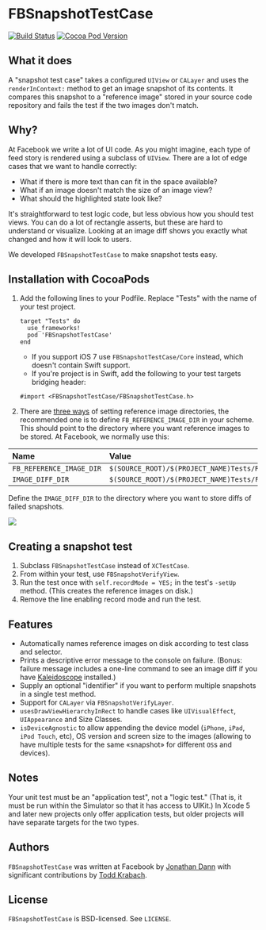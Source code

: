 FBSnapshotTestCase
======================

[![Build Status](https://travis-ci.org/facebook/ios-snapshot-test-case.svg)](https://travis-ci.org/facebook/ios-snapshot-test-case) [![Cocoa Pod Version](https://cocoapod-badges.herokuapp.com/v/FBSnapshotTestCase/badge.svg)](http://cocoadocs.org/docsets/FBSnapshotTestCase/)

What it does
------------

A "snapshot test case" takes a configured `UIView` or `CALayer` and uses the
`renderInContext:` method to get an image snapshot of its contents. It
compares this snapshot to a "reference image" stored in your source code
repository and fails the test if the two images don't match.

Why?
----

At Facebook we write a lot of UI code. As you might imagine, each type of
feed story is rendered using a subclass of `UIView`. There are a lot of edge
cases that we want to handle correctly:

- What if there is more text than can fit in the space available?
- What if an image doesn't match the size of an image view?
- What should the highlighted state look like?

It's straightforward to test logic code, but less obvious how you should test
views. You can do a lot of rectangle asserts, but these are hard to understand
or visualize. Looking at an image diff shows you exactly what changed and how
it will look to users.

We developed `FBSnapshotTestCase` to make snapshot tests easy.

Installation with CocoaPods
---------------------------

1. Add the following lines to your Podfile.  Replace "Tests" with the name of your test project.

     ```
     target "Tests" do
       use_frameworks!
       pod 'FBSnapshotTestCase'
     end
     ```

   - If you support iOS 7 use `FBSnapshotTestCase/Core` instead, which doesn't contain Swift support.
   - If you're project is in Swift, add the following to your test targets bridging header:
   
   ```
   #import <FBSnapshotTestCase/FBSnapshotTestCase.h>
   ```

2. There are [three ways](https://github.com/facebook/ios-snapshot-test-case/blob/master/FBSnapshotTestCase/FBSnapshotTestCase.h#L19-L29) of setting reference image directories, the recommended one is to define `FB_REFERENCE_IMAGE_DIR` in your scheme. This should point to the directory where you want reference images to be stored. At Facebook, we normally use this:

|Name|Value|
|:---|:----|
|`FB_REFERENCE_IMAGE_DIR`|`$(SOURCE_ROOT)/$(PROJECT_NAME)Tests/ReferenceImages`|
|`IMAGE_DIFF_DIR`|`$(SOURCE_ROOT)/$(PROJECT_NAME)Tests/FailureDiffs`|

Define the `IMAGE_DIFF_DIR` to the directory where you want to store diffs of failed snapshots.

![](FBSnapshotTestCaseDemo/Scheme_FB_REFERENCE_IMAGE_DIR.png)

Creating a snapshot test
------------------------

1. Subclass `FBSnapshotTestCase` instead of `XCTestCase`.
2. From within your test, use `FBSnapshotVerifyView`.
3. Run the test once with `self.recordMode = YES;` in the test's `-setUp`
   method. (This creates the reference images on disk.)
4. Remove the line enabling record mode and run the test.

Features
--------

- Automatically names reference images on disk according to test class and
  selector.
- Prints a descriptive error message to the console on failure. (Bonus:
  failure message includes a one-line command to see an image diff if
  you have [Kaleidoscope](http://www.kaleidoscopeapp.com) installed.)
- Supply an optional "identifier" if you want to perform multiple snapshots
  in a single test method.
- Support for `CALayer` via `FBSnapshotVerifyLayer`.
- `usesDrawViewHierarchyInRect` to handle cases like `UIVisualEffect`, `UIAppearance` and Size Classes.
- `isDeviceAgnostic` to allow appending the device model (`iPhone`, `iPad`, `iPod Touch`, etc), OS version and screen size to the images (allowing to have multiple tests for the same «snapshot» for different `OS`s and devices).

Notes
-----

Your unit test must be an "application test", not a "logic test." (That is, it
must be run within the Simulator so that it has access to UIKit.) In Xcode 5
and later new projects only offer application tests, but older projects will
have separate targets for the two types.

Authors
-------

`FBSnapshotTestCase` was written at Facebook by
[Jonathan Dann](https://facebook.com/j.p.dann) with significant contributions by
[Todd Krabach](https://facebook.com/toddkrabach).

License
-------

`FBSnapshotTestCase` is BSD-licensed. See `LICENSE`.
